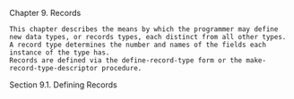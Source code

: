 Chapter 9. Records

    This chapter describes the means by which the programmer may define new data types, or records types, each distinct from all other types. 
    A record type determines the number and names of the fields each instance of the type has. 
    Records are defined via the define-record-type form or the make-record-type-descriptor procedure.

  Section 9.1. Defining Records


